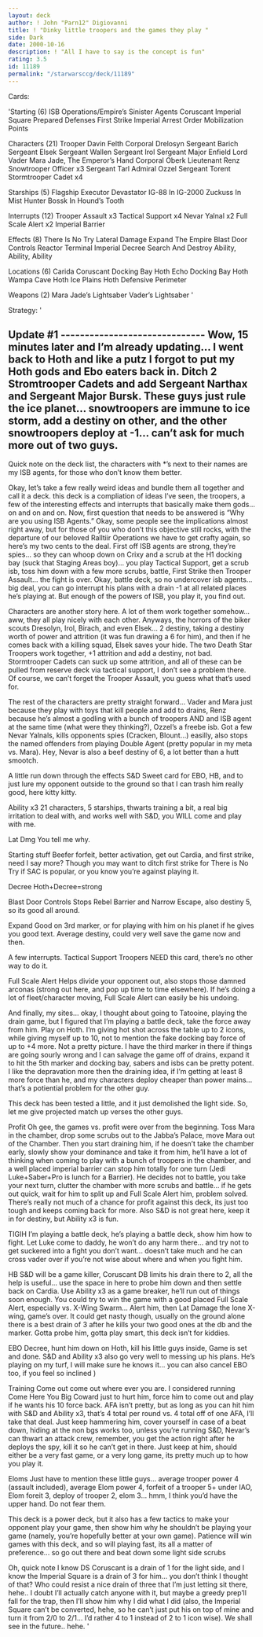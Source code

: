 ```yaml
---
layout: deck
author: ! John "Parn12" Digiovanni
title: ! "Dinky little troopers and the games they play "
side: Dark
date: 2000-10-16
description: ! "All I have to say is the concept is fun"
rating: 3.5
id: 11189
permalink: "/starwarsccg/deck/11189"
---
```

Cards: 

'Starting (6)
ISB Operations/Empire’s Sinister Agents
Coruscant Imperial Square
Prepared Defenses
First Strike
Imperial Arrest Order
Mobilization Points

Characters (21)
Trooper Davin Felth
Corporal Drelosyn
Sergeant Barich
Sergeant Elsek
Sergeant Wallen
Sergeant Irol
Sergeant Major Enfield
Lord Vader
Mara Jade, The Emperor’s Hand
 Corporal Oberk
 Lieutenant Renz
 Snowtrooper Officer x3
 Sergeant Tarl
 Admiral Ozzel
 Sergeant Torent
Stormtrooper Cadet x4

Starships (5)
Flagship Executor
Devastator
IG-88 In IG-2000
Zuckuss In Mist Hunter
Bossk In Hound’s Tooth

Interrupts (12)
Trooper Assault x3
Tactical Support x4
Nevar Yalnal x2
Full Scale Alert x2
Imperial Barrier

Effects (8)
There Is No Try
Lateral Damage
Expand The Empire
Blast Door Controls
Reactor Terminal
Imperial Decree
Search And Destroy
Ability, Ability, Ability

Locations (6)
Carida
Coruscant Docking Bay
Hoth Echo Docking Bay
Hoth Wampa Cave
Hoth Ice Plains
Hoth Defensive Perimeter

Weapons (2)
Mara Jade’s Lightsaber
Vader’s Lightsaber '

Strategy: '

Update #1 ------------------------------
Wow, 15 minutes later and I’m already updating... I went back to Hoth and like a putz I forgot to put my Hoth gods and Ebo eaters back in.  Ditch 2 Stromtrooper Cadets and add Sergeant Narthax and Sergeant Major Bursk.  These guys just rule the ice planet... snowtroopers are immune to ice storm, add a destiny on other, and the other snowtroopers deploy at -1... can’t ask for much more out of two guys.
----------------------------------------

Quick note on the deck list, the characters with *’s next to their names are my ISB agents, for those who don’t know them better.

Okay, let’s take a few really weird ideas and bundle them all together and call it a deck.  this deck is a compliation of ideas I’ve seen, the troopers, a few of the interesting effects and interrupts that basically make them gods... on and on and on.  Now, first question that needs to be answered is ”Why are you using ISB Agents.”  Okay, some people see the implications almost right away, but for those of you who don’t this objective still rocks, with the departure of our beloved Ralltiir Operations we have to get crafty again, so here’s my two cents to the deal.  First off ISB agents are strong, they’re spies... so they can whoop down on Crixy and a scrub at the H1 docking bay (suck that Staging Areas boy)... you play Tactical Support, get a scrub isb, toss him down with a few more scrubs, battle, First Strike then Trooper Assault... the fight is over.  Okay, battle deck, so no undercover isb agents... big deal, you can go interrupt his plans with a drain -1 at all related places he’s playing at.  But enough of the powers of ISB, you play it, you find out.

Characters are another story here.  A lot of them work together somehow... aww, they all play nicely with each other.  Anyways, the horrors of the biker scouts Dresolyn, Irol, Birach, and even Elsek... 2 destiny, taking a destiny worth of power and attrition (it was fun drawing a 6 for him), and then if he comes back with a killing squad, Elsek saves your hide.  The two Death Star Troopers work together, +1 attrition and add a destiny, not bad.  Stormtrooper Cadets can suck up some attrition, and all of these can be pulled from reserve deck via tactical support, I don’t see a problem there.  Of course, we can’t forget the Trooper Assault, you guess what that’s used for.

The rest of the characters are pretty straight forward... Vader and Mara just because they play with toys that kill people and add to drains, Renz because he’s almost a godling with a bunch of troopers AND and ISB agent at the same time (what were they thinking?), Ozzel’s a freebe isb.  Got a few Nevar Yalnals, kills opponents spies (Cracken, Blount...) easilly, also stops the named offenders from playing Double Agent (pretty popular in my meta vs. Mara).  Hey, Nevar is also a beef destiny of 6, a lot better than a hutt smootch.

A little run down through the effects
S&D Sweet card for EBO, HB, and to just lure my opponent outside to the ground so that I can trash him really good, here kitty kitty.

Ability x3 21 characters, 5 starships, thwarts training a bit, a real big irritation to deal with, and works well with S&D, you WILL come and play with me.

Lat Dmg You tell me why.

Starting stuff Beefer forfeit, better activation, get out Cardia, and first strike, need I say more?  Though you may want to ditch first strike for There is No Try if SAC is popular, or you know you’re against playing it.

Decree Hoth+Decree=strong

Blast Door Controls Stops Rebel Barrier and Narrow Escape, also destiny 5, so its good all around.

Expand  Good on 3rd marker, or for playing with him on his planet if he gives you good text.  Average destiny, could very well save the game now and then.

A few interrupts.
Tactical Support Troopers NEED this card, there’s no other way to do it.

Full Scale Alert Helps divide your opponent out, also stops those damned arconas (strong out here, and pop up time to time elsewhere).  If he’s doing a lot of fleet/character moving, Full Scale Alert can easily be his undoing.

And finally, my sites... okay, I thought about going to Tatooine, playing the drain game, but I figured that I’m playing a battle deck, take the force away from him.  Play on Hoth.  I’m giving hot shot across the table up to 2 icons, while giving myself up to 10, not to mention the fake docking bay force of up to +4 more.  Not a pretty picture.	I have the third marker in there if things are going sourly wrong and I can salvage the game off of drains, expand it to hit the 5th marker and docking bay, sabers and isbs can be pretty potent.  I like the depravation more then the draining idea, if I’m getting at least 8 more force than he, and my characters deploy cheaper than power mains... that’s a potiential problem for the other guy.

This deck has been tested a little, and it just demolished the light side.  So, let me give projected match up verses the other guys.

Profit Oh gee, the games vs. profit were over from the beginning.  Toss Mara in the chamber, drop some scrubs out to the Jabba’s Palace, move Mara out of the Chamber.  Then you start draining him, if he doesn’t take the chamber early, slowly show your dominance and take it from him, he’ll have a lot of thinking when coming to play with a bunch of troopers in the chamber, and a well placed imperial barrier can stop him totally for one turn (Jedi Luke+Saber+Pro is lunch for a Barrier).  He decides not to battle, you take your next turn, clutter the chamber with more scrubs and battle... if he gets out quick, wait for him to split up and Full Scale Alert him, problem solved.  There’s really not much of a chance for profit against this deck, its just too tough and keeps coming back for more.  Also S&D is not great here, keep it in for destiny, but Ability x3 is fun.

TIGIH I’m playing a battle deck, he’s playing a battle deck, show him how to fight.  Let Luke come to daddy, he won’t do any harm there... and try not to get suckered into a fight you don’t want... doesn’t take much and he can cross vader over if you’re not wise about where and when you fight him.

HB S&D will be a game killer, Coruscant DB limits his drain there to 2, all the help is useful... use the space in here to probe him down and then settle back on Cardia.  Use Ability x3 as a game breaker, he’ll run out of things soon enough.  You could try to win the game with a good placed Full Scale Alert, especially vs. X-Wing Swarm... Alert him, then Lat Damage the lone X-wing, game’s over.  It could get nasty though, usually on the ground alone there is a best drain of 3 after he kills your two good ones at the db and the marker.  Gotta probe him, gotta play smart, this deck isn’t for kiddies.

EBO Decree, hunt him down on Hoth, kill his little guys inside, Game is set and done.	S&D and Ability x3 also go very well to messing up his plans.  He’s playing on my turf, I will make sure he knows it... you can also cancel EBO too, if you feel so inclined )

Training Come out come out where ever you are.  I considered running Come Here You Big Coward just to hurt him, force him to come out and play if he wants his 10 force back.	AFA isn’t pretty, but as long as you can hit him with S&D and Ability x3, that’s 4 total per round vs. 4 total off of one AFA, I’ll take that deal.  Just keep hammering him, cover yourself in case of a beat down, hiding at the non bgs works too, unless you’re running S&D, Nevar’s can thwart an attack crew, remember, you get the action right after he deploys the spy, kill it so he can’t get in there.	Just keep at him, should either be a very fast game, or a very long game, its pretty much up to how you play it.

Eloms Just have to mention these little guys... average trooper power 4 (assault included), average Elom power 4, forfeit of a trooper 5+ under IAO, Elom foreit 3, deploy of trooper 2, elom 3... hmm, I think you’d have the upper hand.  Do not fear them.

This deck is a power deck, but it also has a few tactics to make your opponent play your game, then show him why he shouldn’t be playing your game (namely, you’re hopefully better at your own game).  Patience will win games with this deck, and so will playing fast, its all a matter of preference... so go out there and beat down some light side scrubs

Oh, quick note I know DS Coruscant is a drain of 1 for the light side, and I know the Imperial Square is a drain of 3 for him... you don’t think I thought of that?  Who could resist a nice drain of three that I’m just letting sit there, hehe.. I doubt I’ll actually catch anyone with it, but maybe a greedy prep’ll fall for the trap, then I’ll show him why I did what I did (also, the Imperial Square can’t be converted, hehe, so he can’t just put his on top of mine and turn it from 2/0 to 2/1... I’d rather 4 to 1 instead of 2 to 1 icon wise).  We shall see in the future.. hehe.	'
